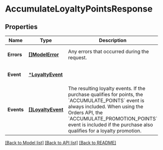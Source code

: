 # AccumulateLoyaltyPointsResponse

## Properties
Name | Type | Description | Notes
------------ | ------------- | ------------- | -------------
**Errors** | [**[]ModelError**](Error.md) | Any errors that occurred during the request. | [optional] [default to null]
**Event** | [***LoyaltyEvent**](LoyaltyEvent.md) |  | [optional] [default to null]
**Events** | [**[]LoyaltyEvent**](LoyaltyEvent.md) | The resulting loyalty events. If the purchase qualifies for points, the &#x60;ACCUMULATE_POINTS&#x60; event is always included. When using the Orders API, the &#x60;ACCUMULATE_PROMOTION_POINTS&#x60; event is included if the purchase also qualifies for a loyalty promotion. | [optional] [default to null]

[[Back to Model list]](../README.md#documentation-for-models) [[Back to API list]](../README.md#documentation-for-api-endpoints) [[Back to README]](../README.md)

